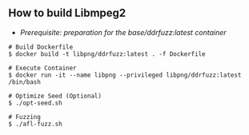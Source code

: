 ## How to build Libmpeg2
- *Prerequisite: preparation for the base/ddrfuzz:latest container*
```
# Build Dockerfile
$ docker build -t libpng/ddrfuzz:latest . -f Dockerfile

# Execute Container
$ docker run -it --name libpng --privileged libpng/ddrfuzz:latest /bin/bash

# Optimize Seed (Optional)
$ ./opt-seed.sh

# Fuzzing
$ ./afl-fuzz.sh
```
